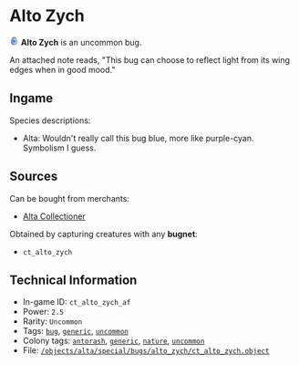# Alto Zych

<img src="https://raw.githubusercontent.com/Ceterai/Enternia/main/objects/alta/special/bugs/alto_zych/icon.png" alt="Alto Zych icon" loading="lazy" height="16px" width="auto" /> **Alto Zych** is an uncommon bug.

An attached note reads, "This bug can choose to reflect light from its wing edges when in good mood."

## Ingame

Species descriptions:

- Alta: Wouldn't really call this bug blue, more like purple-cyan. Symbolism I guess.

## Sources

Can be bought from merchants:

- [Alta Collectioner](https://ceterai.github.io/MyEnternia/Wiki/AltaCollectioner)

Obtained by capturing creatures with any **bugnet**:

- `ct_alto_zych`

## Technical Information

- In-game ID: `ct_alto_zych_af`
- Power: `2.5`
- Rarity: `Uncommon`
- Tags: [`bug`](https://ceterai.github.io/MyEnternia/Wiki/Tags/Bug), [`generic`](https://ceterai.github.io/MyEnternia/Wiki/Tags/Generic), [`uncommon`](https://ceterai.github.io/MyEnternia/Wiki/Tags/Uncommon)
- Colony tags: [`antorash`](https://ceterai.github.io/MyEnternia/Wiki/Tags/Antorash), [`generic`](https://ceterai.github.io/MyEnternia/Wiki/Tags/Generic), [`nature`](https://ceterai.github.io/MyEnternia/Wiki/Tags/Nature), [`uncommon`](https://ceterai.github.io/MyEnternia/Wiki/Tags/Uncommon)
- File: [`/objects/alta/special/bugs/alto_zych/ct_alto_zych.object`](https://github.com/Ceterai/Enternia/blob/main/objects/alta/special/bugs/alto_zych/ct_alto_zych.object)
